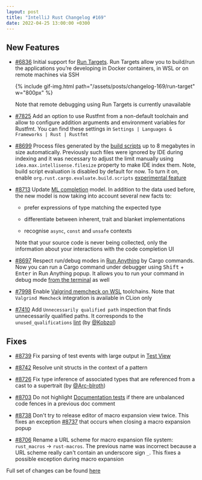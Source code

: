 ```yaml
---
layout: post
title: "IntelliJ Rust Changelog #169"
date: 2022-04-25 13:00:00 +0300
---
```



## New Features

* [#6836] Initial support for [Run Targets](https://blog.jetbrains.com/idea/2021/01/run-targets-run-and-debug-your-app-in-the-desired-environment/).
  Run Targets allow you to build/run the applications you’re developing in Docker containers, in WSL or on remote machines via SSH

  {% include gif-img.html path="/assets/posts/changelog-169/run-target" w="800px" %}

  Note that remote debugging using Run Targets is currently unavailable

* [#7825] Add an option to use Rustfmt from a non-default toolchain and
  allow to configure addition arguments and environment variables for Rustfmt.
  You can find these settings in `Settings | Languages & Frameworks | Rust | Rustfmt`

* [#8699] Process files generated by the [build scripts](https://doc.rust-lang.org/cargo/reference/build-scripts.html) up to 8 megabytes in size automatically.
  Previously such files were ignored by IDE during indexing and it was necessary to adjust the limit manually using `idea.max.intellisense.filesize` property to make IDE index them.
  Note, build script evaluation is disabled by default for now. To turn it on, enable `org.rust.cargo.evaluate.build.scripts` [experimental feature][experimental features]

* [#8713] Update [ML completion] model.
  In addition to the data used before, the new model is now taking into account several new facts to:

  * prefer expressions of type matching the expected type

  * differentiate between inherent, trait and blanket implementations

  * recognise `async`, `const` and `unsafe` contexts

  Note that your source code is never being collected, only the information about your interactions with the code completion UI

* [#8697] Respect run/debug modes in [Run Anything] by Cargo commands.
  Now you can run a Cargo command under debugger using <kbd>Shift</kbd> + <kbd>Enter</kbd> in Run Anything popup.
  It allows you to run your command in debug mode [from the terminal](https://blog.jetbrains.com/idea/2020/07/run-ide-features-from-the-terminal/) as well

* [#7998] Enable [Valgrind memcheck on WSL](https://www.jetbrains.com/help/clion/memory-profiling-with-valgrind.html#valgrind-wsl) toolchains.
  Note that `Valgrind Memcheck` integration is available in CLion only

* [#7410] Add `Unnecessarily qualified path` inspection that finds unnecessarily qualified paths.
  It corresponds to the `unused_qualifications` [lint](https://doc.rust-lang.org/rustc/lints/index.html) (by [@Kobzol])

## Fixes

* [#8739] Fix parsing of test events with large output in [Test View]

* [#8742] Resolve unit structs in the context of a pattern

* [#8726] Fix type inference of associated types that are referenced from a cast to a supertrait (by [@Arc-blroth])

* [#8703] Do not highlight [Documentation tests] if there are unbalanced code fences in a previous doc comment

* [#8738] Don't try to release editor of macro expansion view twice.
  This fixes an exception [#8737] that occurs when closing a macro expansion popup

* [#8706] Rename a URL scheme for macro expansion file system: `rust_macros` -> `rust-macros`.
  The previous name was incorrect because a URL scheme really can't contain an underscore sign `_`.
  This fixes a possible exception during macro expansion

Full set of changes can be found [here](https://github.com/intellij-rust/intellij-rust/milestone/77?closed=1)

[@Arc-blroth]: https://github.com/Arc-blroth
[@Kobzol]: https://github.com/Kobzol

[#6836]: https://github.com/intellij-rust/intellij-rust/pull/6836
[#7410]: https://github.com/intellij-rust/intellij-rust/pull/7410
[#7825]: https://github.com/intellij-rust/intellij-rust/pull/7825
[#7998]: https://github.com/intellij-rust/intellij-rust/pull/7998
[#8675]: https://github.com/intellij-rust/intellij-rust/pull/8675
[#8697]: https://github.com/intellij-rust/intellij-rust/pull/8697
[#8699]: https://github.com/intellij-rust/intellij-rust/pull/8699
[#8703]: https://github.com/intellij-rust/intellij-rust/pull/8703
[#8706]: https://github.com/intellij-rust/intellij-rust/pull/8706
[#8713]: https://github.com/intellij-rust/intellij-rust/pull/8713
[#8726]: https://github.com/intellij-rust/intellij-rust/pull/8726
[#8738]: https://github.com/intellij-rust/intellij-rust/pull/8738
[#8739]: https://github.com/intellij-rust/intellij-rust/pull/8739
[#8742]: https://github.com/intellij-rust/intellij-rust/pull/8742

[ML completion]: https://plugins.jetbrains.com/plugin/8182-rust/docs/rust-code-completion.html#ml-completion
[experimental features]: https://plugins.jetbrains.com/plugin/8182-rust/docs/rust-faq.html#experimental-features
[Run Anything]: https://www.jetbrains.com/help/idea/running-anything.html
[Test View]: https://plugins.jetbrains.com/plugin/8182-rust/custom-pages/docs/rust-testing.html
[Documentation tests]: https://doc.rust-lang.org/rustdoc/documentation-tests.html#documentation-tests
[#8737]: https://github.com/intellij-rust/intellij-rust/issues/8737
